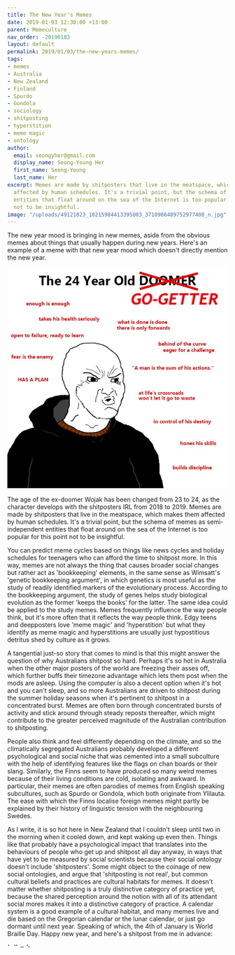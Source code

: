 ```yaml
---
title: The New Year's Memes
date: 2019-01-03 12:30:00 +13:00
parent: Memeculture
nav_order: -20190103
layout: default
permalink: 2019/01/03/the-new-years-memes/
tags:
- memes
- Australia
- New Zealand
- Finland
- Spurdo
- Gondola
- sociology
- shitposting
- hyperstition
- meme magic
- ontology
author:
  email: seongyher@gmail.com
  display_name: Seong-Young Her
  first_name: Seong-Young
  last_name: Her
excerpt: Memes are made by shitposters that live in the meatspace, which makes them
  affected by human schedules. It's a trivial point, but the schema of memes as semi-independent
  entities that float around on the sea of the Internet is too popular for this point
  not to be insightful.
image: "/uploads/49121023_10215984413395083_3710986489752977408_n.jpg"
---
```


The new year mood is bringing in new memes, aside from the obvious memes about things that usually happen during new years. Here's an example of a meme with that new year mood which doesn't directly mention the new year. 

![49121023_10215984413395083_3710986489752977408_n.jpg](/uploads/49121023_10215984413395083_3710986489752977408_n.jpg)

The age of the ex-doomer Wojak has been changed from 23 to 24, as the character develops with the shitposters IRL from 2018 to 2019. Memes are made by shitposters that live in the meatspace, which makes them affected by human schedules. It's a trivial point, but the schema of memes as semi-independent entities that float around on the sea of the Internet is too popular for this point not to be insightful.

You can predict meme cycles based on things like news cycles and holiday schedules for teenagers who can afford the time to shitpost more. In this way, memes are not always the thing that causes broader social changes but rather act as 'bookkeeping' elements, in the same sense as Wimsatt's 'genetic bookkeeping argument', in which genetics is most useful as the study of readily identified markers of the evolutionary process. According to the bookkeeping argument, the study of genes helps study biological evolution as the former 'keeps the books' for the latter. The same idea could be applied to the study memes. Memes frequently influence the way people think, but it's more often that it reflects the way people think. Edgy teens and deepposters love 'meme magic' and 'hyperstition' but what they identify as meme magic and hyperstitions are usually just hypostitious detritus shed by culture as it grows.

A tangential just-so story that comes to mind is that this might answer the question of why Australians shitpost so hard. Perhaps it's so hot in Australia when the other major posters of the world are freezing their asses off, which further buffs their timezone advantage which lets them post when the mods are asleep. Using the computer is also a decent option when it's hot and you can't sleep, and so more Australians are driven to shitpost during the summer holiday seasons when it's pertinent to shitpost in a concentrated burst. Memes are often born through concentrated bursts of activity and stick around through steady reposts thereafter, which might contribute to the greater perceived magnitude of the Australian contribution to shitposting.

People also think and feel differently depending on the climate, and so the climatically segregated Australians probably developed a different psychological and social niche that was cemented into a small subculture with the help of identifying features like the flags on chan boards or their slang. Similarly, the Finns seem to have produced so many weird memes because of their living conditions are cold, isolating and awkward. In particular, their memes are often parodies of memes from English speaking subcultures, such as Spurdo or Gondola, which both originate from Ylilauta. The ease with which the Finns localise foreign memes might partly be explained by their history of linguistic tension with the neighbouring Swedes.

As I write, it is so hot here in New Zealand that I couldn't sleep until two in the morning when it cooled down, and kept waking up even then. Things like that probably have a psychological impact that translates into the behaviours of people who get up and shitpost all day anyway, in ways that have yet to be measured by social scientists because their social ontology doesn't include 'shitposters'. Some might object to the coinage of new social ontologies, and argue that 'shitposting is not real', but common cultural beliefs and practices are cultural habitats for memes. It doesn't matter whether shitposting is a truly distinctive category of practice yet, because the shared perception around the notion with all of its attendant social mores makes it into a distinctive category of practice. A calendar system is a good example of a cultural habitat, and many memes live and die based on the Gregorian calendar or the lunar calendar, or just go dormant until next year. Speaking of which, the 4th of January is World Braille Day. Happy new year, and here's a shitpost from me in advance:

⠁ ⠉
⠒ ⠑